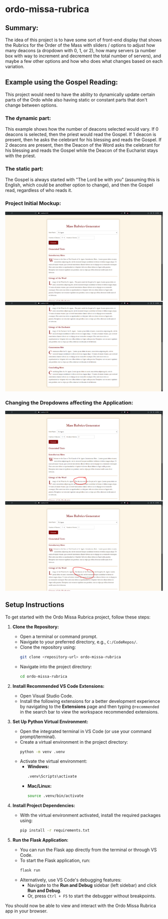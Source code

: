 # ordo-missa-rubrica

## Summary:
The idea of this project is to have some sort of front-end display that shows the Rubrics for the Order of the Mass with sliders / options to adjust how many deacons (a dropdown with 0, 1, or 2), how many servers (a number box with way to increment and decrement the total number of servers), and maybe a few other options and how who does what changes based on each variation.

## Example using the Gospel Reading:
This project would need to have the ability to dynamically update certain parts of the Ordo while also having static or constant parts that don't change between options.
### The dynamic part:
This example shows how the number of deacons selected would vary.  If 0 deacons is selected, then the priest would read the Gospel.  If 1 deacon is present, then he asks the celebrant for his blessing and reads the Gospel.  If 2 deacons are present, then the Deacon of the Word asks the celebrant for his blessing and reads the Gospel while the Deacon of the Eucharist stays with the priest.
### The static part:
The Gospel is always started with "The Lord be with you" (assuming this is English, which could be another option to change), and then the Gospel read, regardless of who reads it.

### Project Initial Mockup:
![Initial Mockup Part 1](./app/static/images/initial_0.png)
![Initial Mockup Part 1](./app/static/images/initial_1.png)

### Changing the Dropdowns affecting the Application:
![Initial Mockup with 1 Deacon](./app/static/images/initial_2.png)
![Initial Mockup with 2 Deacons](./app/static/images/initial_3.png)


## Setup Instructions

To get started with the Ordo Missa Rubrica project, follow these steps:

1. **Clone the Repository:**
   - Open a terminal or command prompt.
   - Navigate to your preferred directory, e.g., `C:/CodeRepos/`.
   - Clone the repository using:
     ```bash
     git clone <repository-url> ordo-missa-rubrica
     ```
   - Navigate into the project directory:
     ```bash
     cd ordo-missa-rubrica
     ```

2. **Install Recommended VS Code Extensions:**
   - Open Visual Studio Code.
   - Install the following extensions for a better development experience by navigating to the **Extensions** page and then typing `@recommended` in the search bar to view the workspace recommended extensions.

3. **Set Up Python Virtual Environment:**
   - Open the integrated terminal in VS Code (or use your command prompt/terminal).
   - Create a virtual environment in the project directory:
     ```bash
     python -m venv .venv
     ```
   - Activate the virtual environment:
     - **Windows:**
       ```bash
       .venv\Scripts\activate
       ```
     - **Mac/Linux:**
       ```bash
       source .venv/bin/activate
       ```

4. **Install Project Dependencies:**
   - With the virtual environment activated, install the required packages using:
     ```bash
     pip install -r requirements.txt
     ```

5. **Run the Flask Application:**
   - You can run the Flask app directly from the terminal or through VS Code.
   - To start the Flask application, run:
     ```bash
     flask run
     ```
   - Alternatively, use VS Code's debugging features:
     - Navigate to the **Run and Debug** sidebar (left sidebar) and click **Run and Debug**.
     - Or, press `Ctrl + F5` to start the debugger without breakpoints.

You should now be able to view and interact with the Ordo Missa Rubrica app in your browser.
